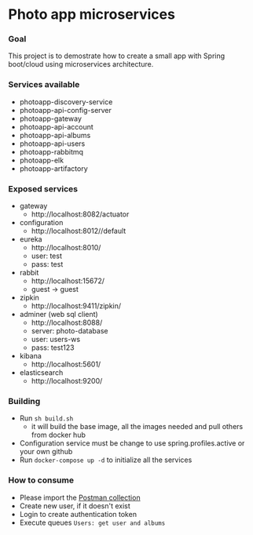 # Photo app microservices

### Goal
This project is to demostrate how to create a small app with Spring boot/cloud using microservices architecture.

### Services available
- photoapp-discovery-service
- photoapp-api-config-server
- photoapp-gateway
- photoapp-api-account
- photoapp-api-albums
- photoapp-api-users
- photoapp-rabbitmq
- photoapp-elk
- photoapp-artifactory

### Exposed services
- gateway
    - http://localhost:8082/actuator
- configuration
    - http://localhost:8012/<service-name>/default
- eureka
    - http://localhost:8010/
    - user: test
    - pass: test
- rabbit
    - http://localhost:15672/
    - guest -> guest
- zipkin
    - http://localhost:9411/zipkin/
- adminer (web sql client)
    - http://localhost:8088/
    - server: photo-database
    - user: users-ws
    - pass: test123
- kibana
    - http://localhost:5601/
- elasticsearch
    - http://localhost:9200/

### Building
- Run `sh build.sh`
    - it will build the base image, all the images needed and pull others from docker hub
- Configuration service must be change to use spring.profiles.active or your own github
- Run `docker-compose up -d` to initialize all the services


### How to consume
- Please import the [Postman collection](others/Springboot-microservices.postman_collection.json)
- Create new user, if it doesn't exist
- Login to create authentication token
- Execute queues `Users: get user and albums`
